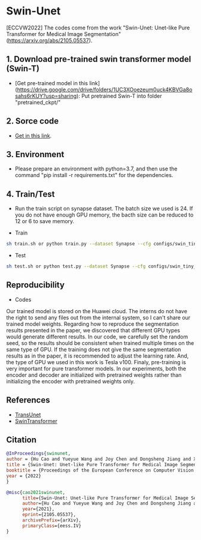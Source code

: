 # Swin-Unet
[ECCVW2022] The codes come from the work "Swin-Unet: Unet-like Pure Transformer for Medical Image Segmentation"(https://arxiv.org/abs/2105.05537).

## 1. Download pre-trained swin transformer model (Swin-T)
* [Get pre-trained model in this link] (https://drive.google.com/drive/folders/1UC3XOoezeum0uck4KBVGa8osahs6rKUY?usp=sharing): Put pretrained Swin-T into folder "pretrained_ckpt/"

## 2. Sorce code

- [Get in this link](https://github.com/HuCaoFighting/Swin-Unet).

## 3. Environment

- Please prepare an environment with python=3.7, and then use the command "pip install -r requirements.txt" for the dependencies.

## 4. Train/Test

- Run the train script on synapse dataset. The batch size we used is 24. If you do not have enough GPU memory, the bacth size can be reduced to 12 or 6 to save memory.

- Train

```bash
sh train.sh or python train.py --dataset Synapse --cfg configs/swin_tiny_patch4_window7_224_lite.yaml --root_path your DATA_DIR --max_epochs 150 --output_dir your OUT_DIR  --img_size 224 --base_lr 0.05 --batch_size 24
```

- Test 

```bash
sh test.sh or python test.py --dataset Synapse --cfg configs/swin_tiny_patch4_window7_224_lite.yaml --is_saveni --volume_path your DATA_DIR --output_dir your OUT_DIR --max_epoch 150 --base_lr 0.05 --img_size 224 --batch_size 24
```

## Reproducibility


- Codes

Our trained model is stored on the Huawei cloud. The interns do not have the right to send any files out from the internal system, so I can't share our trained model weights. Regarding how to reproduce the segmentation results presented in the paper, we discovered that different GPU types would generate different results. In our code, we carefully set the random seed, so the results should be consistent when trained multiple times on the same type of GPU. If the training does not give the same segmentation results as in the paper, it is recommended to adjust the learning rate. And, the type of GPU we used in this work is Tesla v100. Finaly, pre-training is very important for pure transformer models. In our experiments, both the encoder and decoder are initialized with pretrained weights rather than initializing the encoder with pretrained weights only.

## References
* [TransUnet](https://github.com/Beckschen/TransUNet)
* [SwinTransformer](https://github.com/microsoft/Swin-Transformer)

## Citation

```bibtex
@InProceedings{swinunet,
author = {Hu Cao and Yueyue Wang and Joy Chen and Dongsheng Jiang and Xiaopeng Zhang and Qi Tian and Manning Wang},
title = {Swin-Unet: Unet-like Pure Transformer for Medical Image Segmentation},
booktitle = {Proceedings of the European Conference on Computer Vision Workshops(ECCVW)},
year = {2022}
}

@misc{cao2021swinunet,
      title={Swin-Unet: Unet-like Pure Transformer for Medical Image Segmentation}, 
      author={Hu Cao and Yueyue Wang and Joy Chen and Dongsheng Jiang and Xiaopeng Zhang and Qi Tian and Manning Wang},
      year={2021},
      eprint={2105.05537},
      archivePrefix={arXiv},
      primaryClass={eess.IV}
}
```
